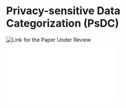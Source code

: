 # Privacy-sensitive Data Categorization (PsDC)


![Link for the Paper Under Review](https://www.techrxiv.org/users/847536/articles/1239807-individual-s-data-categorization-within-the-devprivops-lifecycle)


![Data Categorization with PsDC.](categories.md)


